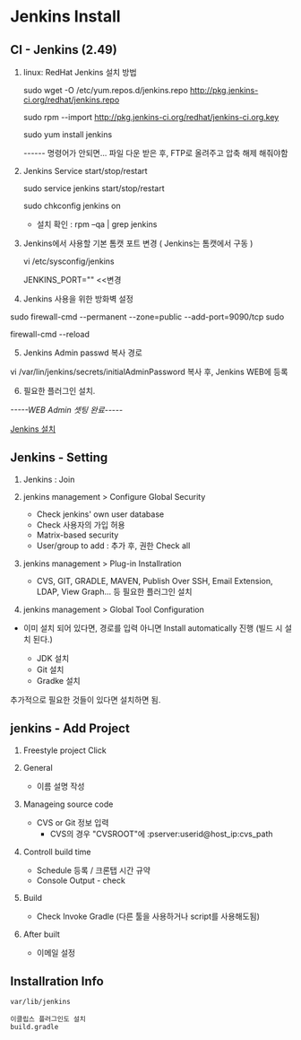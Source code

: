 # Jenkins Install

## CI - Jenkins (2.49)

 1. linux: RedHat Jenkins 설치 방법

 	sudo wget -O /etc/yum.repos.d/jenkins.repo http://pkg.jenkins-ci.org/redhat/jenkins.repo

	sudo rpm --import http://pkg.jenkins-ci.org/redhat/jenkins-ci.org.key

	sudo yum install jenkins

	------ 명령어가 안되면... 파일 다운 받은 후, FTP로 올려주고 압축 해제 해줘야함



 2. Jenkins Service start/stop/restart

	sudo service jenkins start/stop/restart

	sudo chkconfig jenkins on

	* 설치 확인  : rpm –qa | grep jenkins

 3. Jenkins에서 사용할 기본 톰캣 포트 변경 ( Jenkins는 톰캣에서 구동 )

 	vi /etc/sysconfig/jenkins

 	JENKINS_PORT="" <<변경

 4. Jenkins 사용을 위한 방화벽 설정

   sudo firewall-cmd --permanent --zone=public --add-port=9090/tcp sudo

   firewall-cmd --reload

 5. Jenkins Admin passwd 복사 경로

   vi /var/lin/jenkins/secrets/initialAdminPassword 복사 후, Jenkins WEB에 등록

 6. 필요한 플러그인 설치. 

 *-----WEB Admin 셋팅 완료-----* 

[Jenkins 설치](http://kimseunghyun76.tistory.com/353)


## Jenkins - Setting 

1. Jenkins : Join

2. jenkins management > Configure Global Security
	- Check jenkins' own user database
 	* Check 사용자의 가입 허용

	- Matrix-based security
 	* User/group to add : 추가 후, 권한 Check all

3. jenkins management > Plug-in Installration 
	- CVS, GIT, GRADLE, MAVEN, Publish Over SSH, Email Extension, LDAP,  View Graph... 등 필요한 플러그인 설치

4. jenkins management > Global Tool Configuration
 * 이미 설치 되어 있다면, 경로를 입력 아니면 Install automatically 진행 (빌드 시 설치 된다.)

	- JDK 설치 
	- Git 설치
	- Gradke 설치

 추가적으로 필요한 것들이 있다면 설치하면 됨. 

 ## jenkins - Add Project

 1. Freestyle project Click

 2. General
 	- 이름 설명 작성

 3. Manageing source code
 	- CVS or Git 정보 입력
 		* CVS의 경우 "CVSROOT"에 :pserver:userid@host_ip:cvs_path

 4. Controll build time
 	- Schedule 등록 / 크론탭 시간 규약
 	- Console Output - check
 
 5. Build
 	- Check Invoke Gradle (다른 툴을 사용하거나 script를 사용해도됨)

 6. After built
 	- 이메일 설정


## Installration Info
	var/lib/jenkins

	이클립스 플러그인도 설치
	build.gradle